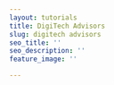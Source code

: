 ```yaml
---
layout: tutorials
title: DigiTech Advisors
slug: digitech advisors
seo_title: ''
seo_description: ''
feature_image: ''

---
```

